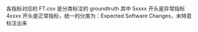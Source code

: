 各指标对应的 FT.csv 是分类标注的 groundtruth
其中 5xxxx 开头是异常指标
4xxxx 开头是正常指标，统一的分类为：Expected Software Changes，未特意标注出来
